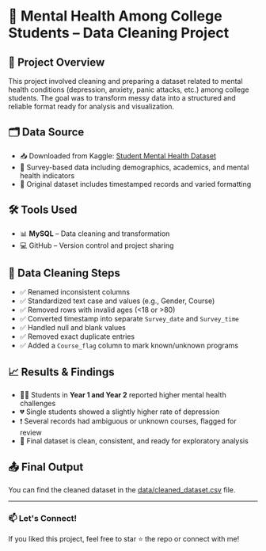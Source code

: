# 🧠 Mental Health Among College Students – Data Cleaning Project

## 📌 Project Overview
This project involved cleaning and preparing a dataset related to mental health conditions (depression, anxiety, panic attacks, etc.) among college students. The goal was to transform messy data into a structured and reliable format ready for analysis and visualization.

## 🗂️ Data Source
- 📥 Downloaded from Kaggle: [Student Mental Health Dataset](https://www.kaggle.com/datasets/reymonthatarigan/student-mental-health?resource=download)
- 👥 Survey-based data including demographics, academics, and mental health indicators
- 📅 Original dataset includes timestamped records and varied formatting


## 🛠️ Tools Used
- 📊 **MySQL** – Data cleaning and transformation
- 💻 GitHub – Version control and project sharing

## 🧹 Data Cleaning Steps
- ✅ Renamed inconsistent columns
- ✅ Standardized text case and values (e.g., Gender, Course)
- ✅ Removed rows with invalid ages (<18 or >80)
- ✅ Converted timestamp into separate `Survey_date` and `Survey_time`
- ✅ Handled null and blank values
- ✅ Removed exact duplicate entries
- ✅ Added a `Course_flag` column to mark known/unknown programs

## 📈 Results & Findings
- 🧑‍🎓 Students in **Year 1 and Year 2** reported higher mental health challenges
- 💔 Single students showed a slightly higher rate of depression
- ❗ Several records had ambiguous or unknown courses, flagged for review
- 🧹 Final dataset is clean, consistent, and ready for exploratory analysis

## 📤 Final Output
You can find the cleaned dataset in the [data/cleaned_dataset.csv](./data/cleaned_dataset.csv) file.

---

### 📫 Let's Connect!
If you liked this project, feel free to star ⭐ the repo or connect with me!

